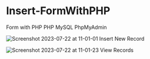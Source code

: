 # Insert-FormWithPHP
Form with PHP
PHP
MySQL
PhpMyAdmin

![Screenshot 2023-07-22 at 11-01-01 Insert New Record](https://github.com/andreidanutmihai85/Insert-FormWithPHP/assets/138859815/80396685-3377-4597-80b3-46bfd6481d29)

![Screenshot 2023-07-22 at 11-01-23 View Records](https://github.com/andreidanutmihai85/Insert-FormWithPHP/assets/138859815/e0d164ba-e0ec-428b-a934-310daa8ec33b)
